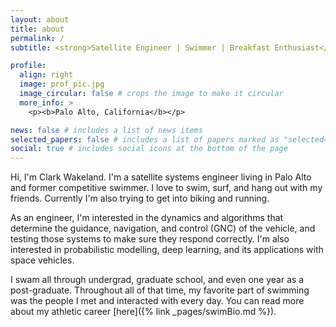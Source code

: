 ```yaml
---
layout: about
title: about
permalink: /
subtitle: <strong>Satellite Engineer | Swimmer | Breakfast Enthusiast</strong>

profile:
  align: right
  image: prof_pic.jpg
  image_circular: false # crops the image to make it circular
  more_info: >
    <p><b>Palo Alto, California</b></p>

news: false # includes a list of news items
selected_papers: false # includes a list of papers marked as "selected={true}"
social: true # includes social icons at the bottom of the page
---
```


Hi, I'm Clark Wakeland. I'm a satellite systems engineer living in Palo Alto and former competitive swimmer. I love to swim, surf, and hang out with my friends. Currently I'm also trying to get into biking and running.

As an engineer, I'm interested in the dynamics and algorithms that determine the guidance, navigation, and control (GNC) of the vehicle, and testing those systems to make sure they respond correctly. 
I'm also interested in probabilistic modelling, deep learning, and its applications with space vehicles.

I swam all through undergrad, graduate school, and even one year as a post-graduate. Throughout all of that time, my favorite part of swimming was the people I met and interacted with every day. You can read more about my athletic career [here]({% link  _pages/swimBio.md %}).

